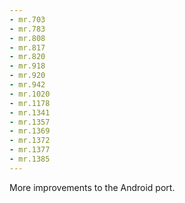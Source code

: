 ```yaml
---
- mr.703
- mr.783
- mr.808
- mr.817
- mr.820
- mr.918
- mr.920
- mr.942
- mr.1020
- mr.1178
- mr.1341
- mr.1357
- mr.1369
- mr.1372
- mr.1377
- mr.1385
---
```

More improvements to the Android port.
